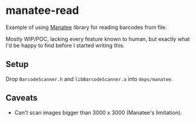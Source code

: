 # manatee-read
Example of using [Manatee](http://manateeworks.com/) library for reading barcodes from file.

Mostly WIP/POC, lacking every feature known to human, but exactly what I'd be happy to find before I started writing this.

## Setup
Drop `BarcodeScanner.h` and `libBarcodeScanner.a` into `deps/manatee`.

## Caveats

  * Can't scan images bigger than 3000 x 3000 (Manatee's limitation).
